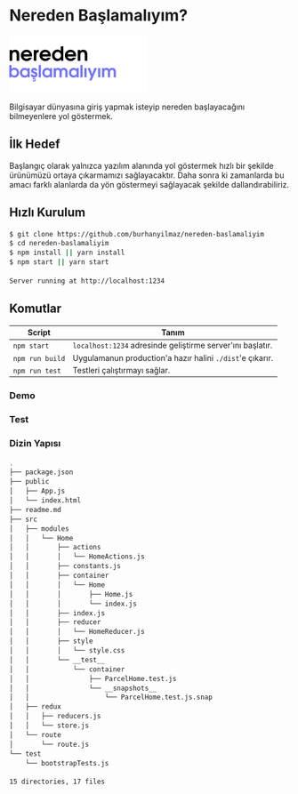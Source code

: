 
# Nereden Başlamalıyım?

![](./resources/images/logo.png)

Bilgisayar dünyasına giriş yapmak isteyip nereden başlayacağını bilmeyenlere yol göstermek.

## İlk Hedef
Başlangıç olarak yalnızca yazılım alanında yol göstermek hızlı bir şekilde ürünümüzü ortaya çıkarmamızı sağlayacaktır. Daha sonra ki zamanlarda bu amacı farklı alanlarda da yön göstermeyi sağlayacak şekilde dallandırabiliriz.

Hızlı Kurulum
-------------

```sh
$ git clone https://github.com/burhanyilmaz/nereden-baslamaliyim
$ cd nereden-baslamaliyim
$ npm install || yarn install
$ npm start || yarn start

Server running at http://localhost:1234

```
Komutlar
--------

|Script|Tanım|
|---|---|
|`npm start`| `localhost:1234` adresinde geliştirme server'ını başlatır.|
|`npm run build`| Uygulamanun production'a hazır halini `./dist`'e çıkarır.|
|`npm run test`| Testleri çalıştırmayı sağlar.|

### Demo

### Test

### Dizin Yapısı 
```sh
.
├── package.json
├── public
│   ├── App.js
│   └── index.html
├── readme.md
├── src
│   ├── modules
│   │   └── Home
│   │       ├── actions
│   │       │   └── HomeActions.js
│   │       ├── constants.js
│   │       ├── container
│   │       │   └── Home
│   │       │       ├── Home.js
│   │       │       └── index.js
│   │       ├── index.js
│   │       ├── reducer
│   │       │   └── HomeReducer.js
│   │       ├── style
│   │       │   └── style.css
│   │       └── __test__
│   │           └── container
│   │               ├── ParcelHome.test.js
│   │               └── __snapshots__
│   │                   └── ParcelHome.test.js.snap
│   ├── redux
│   │   ├── reducers.js
│   │   └── store.js
│   └── route
│       └── route.js
└── test
    └── bootstrapTests.js

15 directories, 17 files

```